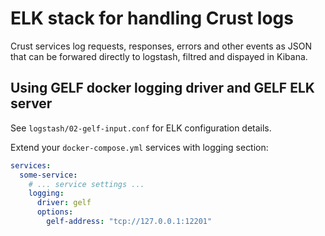 # ELK stack for handling Crust logs

Crust services log requests, responses, errors and other events as 
JSON that can be forwared directly to logstash, filtred and dispayed in
Kibana.

## Using GELF docker logging driver and GELF ELK server

See `logstash/02-gelf-input.conf` for ELK configuration details. 

Extend your `docker-compose.yml` services with logging section:
```yaml
services:
  some-service:
    # ... service settings ...
    logging:
      driver: gelf
      options:
        gelf-address: "tcp://127.0.0.1:12201"
```
